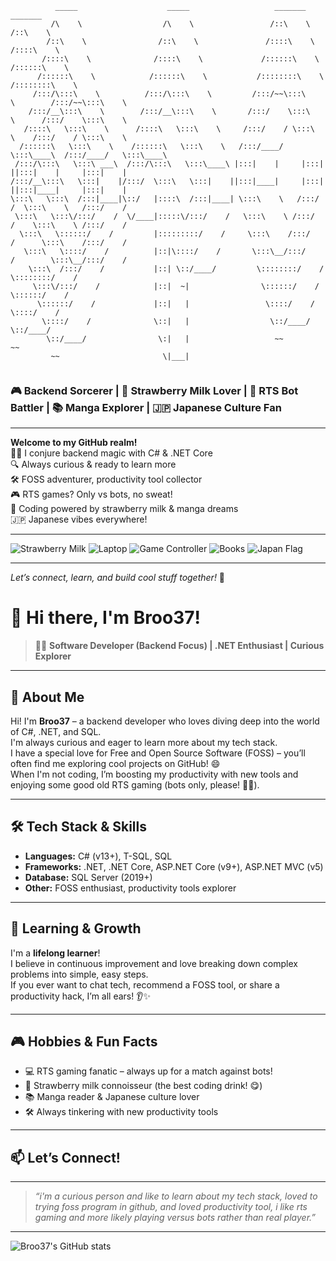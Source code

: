 ```
          _____                    _____                   _______                  _______         
         /\    \                  /\    \                 /::\    \                /::\    \        
        /::\    \                /::\    \               /::::\    \              /::::\    \       
       /::::\    \              /::::\    \             /::::::\    \            /::::::\    \      
      /::::::\    \            /::::::\    \           /::::::::\    \          /::::::::\    \     
     /:::/\:::\    \          /:::/\:::\    \         /:::/~~\:::\    \        /:::/~~\:::\    \    
    /:::/__\:::\    \        /:::/__\:::\    \       /:::/    \:::\    \      /:::/    \:::\    \   
   /::::\   \:::\    \      /::::\   \:::\    \     /:::/    / \:::\    \    /:::/    / \:::\    \  
  /::::::\   \:::\    \    /::::::\   \:::\    \   /:::/____/   \:::\____\  /:::/____/   \:::\____\ 
 /:::/\:::\   \:::\ ___\  /:::/\:::\   \:::\____\ |:::|    |     |:::|    ||:::|    |     |:::|    |
/:::/__\:::\   \:::|    |/:::/  \:::\   \:::|    ||:::|____|     |:::|    ||:::|____|     |:::|    |
\:::\   \:::\  /:::|____|\::/   |::::\  /:::|____| \:::\    \   /:::/    /  \:::\    \   /:::/    / 
 \:::\   \:::\/:::/    /  \/____|:::::\/:::/    /   \:::\    \ /:::/    /    \:::\    \ /:::/    /  
  \:::\   \::::::/    /         |:::::::::/    /     \:::\    /:::/    /      \:::\    /:::/    /   
   \:::\   \::::/    /          |::|\::::/    /       \:::\__/:::/    /        \:::\__/:::/    /    
    \:::\  /:::/    /           |::| \::/____/         \::::::::/    /          \::::::::/    /     
     \:::\/:::/    /            |::|  ~|                \::::::/    /            \::::::/    /      
      \::::::/    /             |::|   |                 \::::/    /              \::::/    /       
       \::::/    /              \::|   |                  \::/____/                \::/____/        
        \::/____/                \:|   |                   ~~                       ~~              
         ~~                       \|___|                                                            
                                                                                                    
```
### 🎮 Backend Sorcerer | 🍓 Strawberry Milk Lover | 👾 RTS Bot Battler | 📚 Manga Explorer | 🇯🇵 Japanese Culture Fan

---

**Welcome to my GitHub realm!**  
🧑‍💻 I conjure backend magic with C# & .NET Core  
🔍 Always curious & ready to learn more  
🛠️ FOSS adventurer, productivity tool collector  
🎮 RTS games? Only vs bots, no sweat!  
🍓 Coding powered by strawberry milk & manga dreams  
🇯🇵 Japanese vibes everywhere!

---

![Strawberry Milk](https://em-content.zobj.net/source/microsoft-teams/363/strawberry_1f353.png) ![Laptop](https://em-content.zobj.net/source/microsoft-teams/363/laptop_1f4bb.png) ![Game Controller](https://em-content.zobj.net/source/microsoft-teams/363/video-game_1f3ae.png) ![Books](https://em-content.zobj.net/source/microsoft-teams/363/books_1f4da.png) ![Japan Flag](https://em-content.zobj.net/source/microsoft-teams/363/japan_1f1ef-1f1f5.png)

---

*Let’s connect, learn, and build cool stuff together!* 🚀

# 👋 Hi there, I'm Broo37!

> 🧑‍💻 **Software Developer (Backend Focus) | .NET Enthusiast | Curious Explorer**

---

## 🚀 About Me

Hi! I'm **Broo37** – a backend developer who loves diving deep into the world of C#, .NET, and SQL.  
I'm always curious and eager to learn more about my tech stack.  
I have a special love for Free and Open Source Software (FOSS) – you’ll often find me exploring cool projects on GitHub! 😄  
When I'm not coding, I’m boosting my productivity with new tools and enjoying some good old RTS gaming (bots only, please! 🤖🏰).

---

## 🛠️ Tech Stack & Skills

- **Languages:** C# (v13+), T-SQL, SQL
- **Frameworks:** .NET, .NET Core, ASP.NET Core (v9+), ASP.NET MVC (v5)
- **Database:** SQL Server (2019+)
- **Other:** FOSS enthusiast, productivity tools explorer

---

## 🌱 Learning & Growth

I'm a **lifelong learner**!  
I believe in continuous improvement and love breaking down complex problems into simple, easy steps.  
If you ever want to chat tech, recommend a FOSS tool, or share a productivity hack, I’m all ears! 👂✨

---

## 🎮 Hobbies & Fun Facts

- 💻 RTS gaming fanatic – always up for a match against bots!
- 🍓 Strawberry milk connoisseur (the best coding drink! 😋)
- 📚 Manga reader & Japanese culture lover
- 🛠️ Always tinkering with new productivity tools

---

## 📫 Let’s Connect!

<!-- Add your social links here if you want! LinkedIn, Twitter, website, etc. -->

---

> *“i'm a curious person and like to learn about my tech stack, loved to trying foss program in github, and loved productivity tool, i like rts gaming and more likely playing versus bots rather than real player.”*

---

![Broo37's GitHub stats](https://github-readme-stats.vercel.app/api?username=Broo37&show_icons=true&theme=radical)
